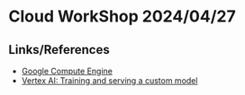
# Cloud WorkShop 2024/04/27





## Links/References

 - [Google Compute Engine](https://codelabs.developers.google.com/codelabs/cloud-compute-engine#1)
 - [Vertex AI: Training and serving a custom model](https://codelabs.developers.google.com/vertex_custom_training_prediction#1)


